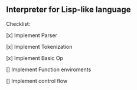 ## Interpreter for Lisp-like language

Checklist:

[x] Implement Parser

[x] Implement Tokenization

[x] Implement Basic Op

[] Implement Function enviroments

[] Implement control flow
